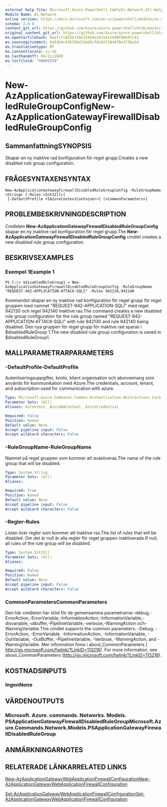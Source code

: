 ```yaml
---
external help file: Microsoft.Azure.PowerShell.Cmdlets.Network.dll-Help.xml
Module Name: Az.Network
online version: https://docs.microsoft.com/en-us/powershell/module/az.network/new-azapplicationgatewayfirewalldisabledrulegroupconfig
schema: 2.0.0
content_git_url: https://github.com/Azure/azure-powershell/blob/master/src/Network/Network/help/New-AzApplicationGatewayFirewallDisabledRuleGroupConfig.md
original_content_git_url: https://github.com/Azure/azure-powershell/blob/master/src/Network/Network/help/New-AzApplicationGatewayFirewallDisabledRuleGroupConfig.md
ms.openlocfilehash: 5eafcfc825b710e31954e247e4114d0f90e97c41
ms.sourcegitcommit: 6a91b4c545350d316d3cf8c62f384478e3f3ba24
ms.translationtype: MT
ms.contentlocale: sv-SE
ms.lasthandoff: 04/21/2020
ms.locfileid: "94092559"
---
```

# <span data-ttu-id="f93e6-101">New-AzApplicationGatewayFirewallDisabledRuleGroupConfig</span><span class="sxs-lookup"><span data-stu-id="f93e6-101">New-AzApplicationGatewayFirewallDisabledRuleGroupConfig</span></span>

## <span data-ttu-id="f93e6-102">Sammanfattning</span><span class="sxs-lookup"><span data-stu-id="f93e6-102">SYNOPSIS</span></span>
<span data-ttu-id="f93e6-103">Skapar en ny inaktive rad konfiguration för regel grupp.</span><span class="sxs-lookup"><span data-stu-id="f93e6-103">Creates a new disabled rule group configuration.</span></span>

## <span data-ttu-id="f93e6-104">FRÅGESYNTAXEN</span><span class="sxs-lookup"><span data-stu-id="f93e6-104">SYNTAX</span></span>

```
New-AzApplicationGatewayFirewallDisabledRuleGroupConfig -RuleGroupName <String> [-Rules <Int32[]>]
 [-DefaultProfile <IAzureContextContainer>] [<CommonParameters>]
```

## <span data-ttu-id="f93e6-105">PROBLEMBESKRIVNING</span><span class="sxs-lookup"><span data-stu-id="f93e6-105">DESCRIPTION</span></span>
<span data-ttu-id="f93e6-106">Cmdleten **New-AzApplicationGatewayFirewallDisabledRuleGroupConfig** skapar en ny inaktive rad konfiguration för regel grupp.</span><span class="sxs-lookup"><span data-stu-id="f93e6-106">The **New-AzApplicationGatewayFirewallDisabledRuleGroupConfig** cmdlet creates a new disabled rule group configuration.</span></span>

## <span data-ttu-id="f93e6-107">BESKRIVS</span><span class="sxs-lookup"><span data-stu-id="f93e6-107">EXAMPLES</span></span>

### <span data-ttu-id="f93e6-108">Exempel 1</span><span class="sxs-lookup"><span data-stu-id="f93e6-108">Example 1</span></span>
```
PS C:\> $disabledRuleGroup1 = New-AzApplicationGatewayFirewallDisabledRuleGroupConfig -RuleGroupName "REQUEST-942-APPLICATION-ATTACK-SQLI" -Rules 942130,942140
```

<span data-ttu-id="f93e6-109">Kommandot skapar en ny inaktive rad konfiguration för regel grupp för regel gruppen med namnet "REQUEST-942-APPLICATION-SQLI" med regel 942130 och regel 942140 inaktive ras.</span><span class="sxs-lookup"><span data-stu-id="f93e6-109">The command creates a new disabled rule group configuration for the rule group named "REQUEST-942-APPLICATION-ATTACK-SQLI" with rule 942130 and rule 942140 being disabled.</span></span> <span data-ttu-id="f93e6-110">Den nya gruppen för regel grupp för inaktive rad sparas i $disabledRuleGroup 1.</span><span class="sxs-lookup"><span data-stu-id="f93e6-110">The new disabled rule group configuration is saved in $disabledRuleGroup1.</span></span>

## <span data-ttu-id="f93e6-111">MALLPARAMETRAR</span><span class="sxs-lookup"><span data-stu-id="f93e6-111">PARAMETERS</span></span>

### <span data-ttu-id="f93e6-112">-DefaultProfile</span><span class="sxs-lookup"><span data-stu-id="f93e6-112">-DefaultProfile</span></span>
<span data-ttu-id="f93e6-113">Autentiseringsuppgifter, konto, klient organisation och abonnemang som används för kommunikation med Azure.</span><span class="sxs-lookup"><span data-stu-id="f93e6-113">The credentials, account, tenant, and subscription used for communication with azure.</span></span>

```yaml
Type: Microsoft.Azure.Commands.Common.Authentication.Abstractions.Core.IAzureContextContainer
Parameter Sets: (All)
Aliases: AzContext, AzureRmContext, AzureCredential

Required: False
Position: Named
Default value: None
Accept pipeline input: False
Accept wildcard characters: False
```

### <span data-ttu-id="f93e6-114">-RuleGroupName</span><span class="sxs-lookup"><span data-stu-id="f93e6-114">-RuleGroupName</span></span>
<span data-ttu-id="f93e6-115">Namnet på regel gruppen som kommer att avaktiveras.</span><span class="sxs-lookup"><span data-stu-id="f93e6-115">The name of the rule group that will be disabled.</span></span>

```yaml
Type: System.String
Parameter Sets: (All)
Aliases:

Required: True
Position: Named
Default value: None
Accept pipeline input: False
Accept wildcard characters: False
```

### <span data-ttu-id="f93e6-116">-Regler</span><span class="sxs-lookup"><span data-stu-id="f93e6-116">-Rules</span></span>
<span data-ttu-id="f93e6-117">Listan över regler som kommer att inaktive ras.</span><span class="sxs-lookup"><span data-stu-id="f93e6-117">The list of rules that will be disabled.</span></span>
<span data-ttu-id="f93e6-118">Om det är null är alla regler för regel gruppen inaktiverade.</span><span class="sxs-lookup"><span data-stu-id="f93e6-118">If null, all rules of the rule group will be disabled.</span></span>

```yaml
Type: System.Int32[]
Parameter Sets: (All)
Aliases:

Required: False
Position: Named
Default value: None
Accept pipeline input: False
Accept wildcard characters: False
```

### <span data-ttu-id="f93e6-119">CommonParameters</span><span class="sxs-lookup"><span data-stu-id="f93e6-119">CommonParameters</span></span>
<span data-ttu-id="f93e6-120">Den här cmdleten har stöd för de gemensamma parametrarna:-debug,-ErrorAction,-ErrorVariable,-InformationAction,-InformationVariable,-disvariable,-utbuffer,-PipelineVariable,-verbose,-WarningAction och-WarningVariable.</span><span class="sxs-lookup"><span data-stu-id="f93e6-120">This cmdlet supports the common parameters: -Debug, -ErrorAction, -ErrorVariable, -InformationAction, -InformationVariable, -OutVariable, -OutBuffer, -PipelineVariable, -Verbose, -WarningAction, and -WarningVariable.</span></span> <span data-ttu-id="f93e6-121">Mer information finns i about_CommonParameters ( http://go.microsoft.com/fwlink/?LinkID=113216) .</span><span class="sxs-lookup"><span data-stu-id="f93e6-121">For more information, see about_CommonParameters (http://go.microsoft.com/fwlink/?LinkID=113216).</span></span>

## <span data-ttu-id="f93e6-122">KOSTNADS</span><span class="sxs-lookup"><span data-stu-id="f93e6-122">INPUTS</span></span>

### <span data-ttu-id="f93e6-123">Ingen</span><span class="sxs-lookup"><span data-stu-id="f93e6-123">None</span></span>

## <span data-ttu-id="f93e6-124">VÄRDEN</span><span class="sxs-lookup"><span data-stu-id="f93e6-124">OUTPUTS</span></span>

### <span data-ttu-id="f93e6-125">Microsoft. Azure. commands. Networks. Models. PSApplicationGatewayFirewallDisabledRuleGroup</span><span class="sxs-lookup"><span data-stu-id="f93e6-125">Microsoft.Azure.Commands.Network.Models.PSApplicationGatewayFirewallDisabledRuleGroup</span></span>

## <span data-ttu-id="f93e6-126">ANMÄRKNINGAR</span><span class="sxs-lookup"><span data-stu-id="f93e6-126">NOTES</span></span>

## <span data-ttu-id="f93e6-127">RELATERADE LÄNKAR</span><span class="sxs-lookup"><span data-stu-id="f93e6-127">RELATED LINKS</span></span>

[<span data-ttu-id="f93e6-128">New-AzApplicationGatewayWebApplicationFirewallConfiguration</span><span class="sxs-lookup"><span data-stu-id="f93e6-128">New-AzApplicationGatewayWebApplicationFirewallConfiguration</span></span>](./New-AzApplicationGatewayWebApplicationFirewallConfiguration.md)

[<span data-ttu-id="f93e6-129">Set-AzApplicationGatewayWebApplicationFirewallConfiguration</span><span class="sxs-lookup"><span data-stu-id="f93e6-129">Set-AzApplicationGatewayWebApplicationFirewallConfiguration</span></span>](./Set-AzApplicationGatewayWebApplicationFirewallConfiguration.md)

